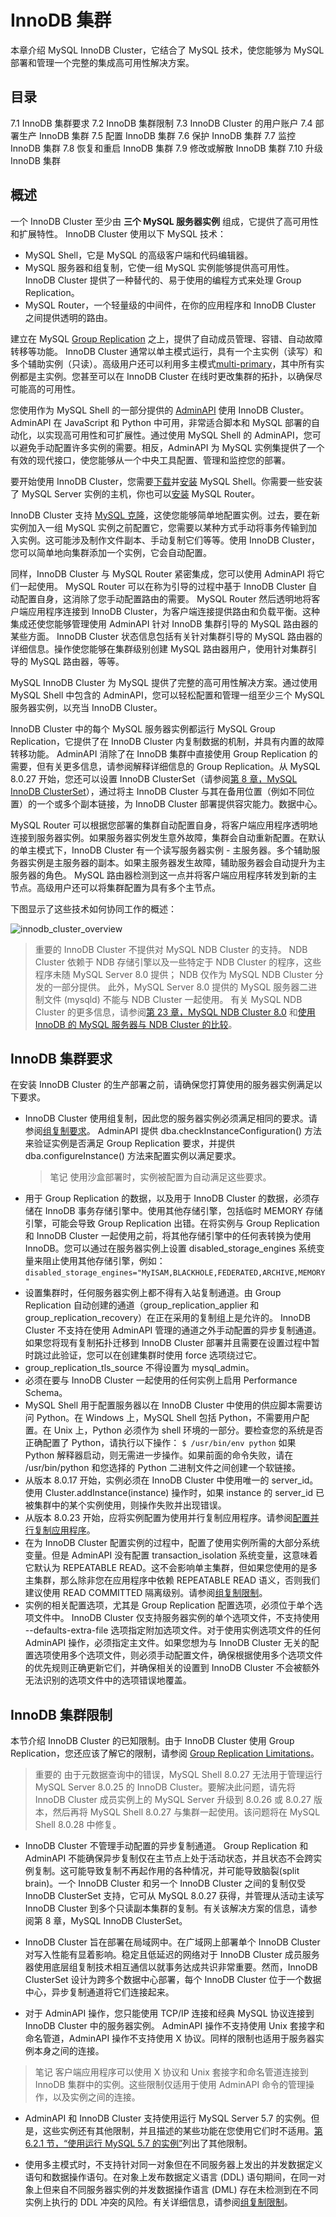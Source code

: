 # InnoDB 集群

本章介绍 MySQL InnoDB Cluster，它结合了 MySQL 技术，使您能够为 MySQL 部署和管理一个完整的集成高可用性解决方案。

## 目录

7.1 InnoDB 集群要求
7.2 InnoDB 集群限制
7.3 InnoDB Cluster 的用户账户
7.4 部署生产 InnoDB 集群
7.5 配置 InnoDB 集群
7.6 保护 InnoDB 集群
7.7 监控 InnoDB 集群
7.8 恢复和重启 InnoDB 集群
7.9 修改或解散 InnoDB 集群
7.10 升级 InnoDB 集群

## 概述

一个 InnoDB Cluster 至少由 **三个 MySQL 服务器实例** 组成，它提供了高可用性和扩展特性。 InnoDB Cluster 使用以下 MySQL 技术：

- MySQL Shell，它是 MySQL 的高级客户端和代码编辑器。
- MySQL 服务器和组复制，它使一组 MySQL 实例能够提供高可用性。 InnoDB Cluster 提供了一种替代的、易于使用的编程方式来处理 Group Replication。
- MySQL Router，一个轻量级的中间件，在你的应用程序和 InnoDB Cluster 之间提供透明的路由。

建立在 MySQL [Group Replication](https://dev.mysql.com/doc/refman/8.0/en/group-replication.html) 之上，提供了自动成员管理、容错、自动故障转移等功能。 InnoDB Cluster 通常以单主模式运行，具有一个主实例（读写）和多个辅助实例（只读）。高级用户还可以利用多主模式[multi-primary](https://dev.mysql.com/doc/refman/8.0/en/group-replication-multi-primary-mode.html)，其中所有实例都是主实例。您甚至可以在 InnoDB Cluster 在线时更改集群的拓扑，以确保尽可能高的可用性。

您使用作为 MySQL Shell 的一部分提供的 [AdminAPI](https://dev.mysql.com/doc/mysql-shell/8.0/en/admin-api-overview.html) 使用 InnoDB Cluster。 AdminAPI 在 JavaScript 和 Python 中可用，非常适合脚本和 MySQL 部署的自动化，以实现高可用性和可扩展性。通过使用 MySQL Shell 的 AdminAPI，您可以避免手动配置许多实例的需要。相反，AdminAPI 为 MySQL 实例集提供了一个有效的现代接口，使您能够从一个中央工具配置、管理和监控您的部署。

要开始使用 InnoDB Cluster，您需要[下载](https://dev.mysql.com/downloads/shell/)并[安装](https://dev.mysql.com/doc/mysql-shell/8.0/en/mysql-shell-install.html) MySQL Shell。你需要一些安装了 MySQL Server 实例的主机，你也可以[安装](https://dev.mysql.com/doc/mysql-router/8.0/en/mysql-router-installation.html) MySQL Router。

InnoDB Cluster 支持 [MySQL 克隆](https://dev.mysql.com/doc/refman/8.0/en/clone-plugin.html)，这使您能够简单地配置实例。过去，要在新实例加入一组 MySQL 实例之前配置它，您需要以某种方式手动将事务传输到加入实例。这可能涉及制作文件副本、手动复制它们等等。使用 InnoDB Cluster，您可以简单地向集群添加一个实例，它会自动配置。

同样，InnoDB Cluster 与 MySQL Router 紧密集成，您可以使用 AdminAPI 将它们一起使用。 MySQL Router 可以在称为引导的过程中基于 InnoDB Cluster 自动配置自身，这消除了您手动配置路由的需要。 MySQL Router 然后透明地将客户端应用程序连接到 InnoDB Cluster，为客户端连接提供路由和负载平衡。这种集成还使您能够管理使用 AdminAPI 针对 InnoDB 集群引导的 MySQL 路由器的某些方面。 InnoDB Cluster 状态信息包括有关针对集群引导的 MySQL 路由器的详细信息。操作使您能够在集群级别创建 MySQL 路由器用户，使用针对集群引导的 MySQL 路由器，等等。

MySQL InnoDB Cluster 为 MySQL 提供了完整的高可用性解决方案。通过使用 MySQL Shell 中包含的 AdminAPI，您可以轻松配置和管理一组至少三个 MySQL 服务器实例，以充当 InnoDB Cluster。

InnoDB Cluster 中的每个 MySQL 服务器实例都运行 MySQL Group Replication，它提供了在 InnoDB Cluster 内复制数据的机制，并具有内置的故障转移功能。 AdminAPI 消除了在 InnoDB 集群中直接使用 Group Replication 的需要，但有关更多信息，请参阅解释详细信息的 Group Replication。从 MySQL 8.0.27 开始，您还可以设置 InnoDB ClusterSet（请参阅[第 8 章，MySQL InnoDB ClusterSet](https://dev.mysql.com/doc/mysql-shell/8.0/en/innodb-clusterset.html)），通过将主 InnoDB Cluster 与其在备用位置（例如不同位置）的一个或多个副本链接，为 InnoDB Cluster 部署提供容灾能力。数据中心。

MySQL Router 可以根据您部署的集群自动配置自身，将客户端应用程序透明地连接到服务器实例。如果服务器实例发生意外故障，集群会自动重新配置。在默认的单主模式下，InnoDB Cluster 有一个读写服务器实例 - 主服务器。多个辅助服务器实例是主服务器的副本。如果主服务器发生故障，辅助服务器会自动提升为主服务器的角色。 MySQL 路由器检测到这一点并将客户端应用程序转发到新的主节点。高级用户还可以将集群配置为具有多个主节点。

下图显示了这些技术如何协同工作的概述：

![innodb_cluster_overview](../../resources/innodb_cluster_overview.png)

> 重要的
InnoDB Cluster 不提供对 MySQL NDB Cluster 的支持。 NDB Cluster 依赖于 NDB 存储引擎以及一些特定于 NDB Cluster 的程序，这些程序未随 MySQL Server 8.0 提供； NDB 仅作为 MySQL NDB Cluster 分发的一部分提供。 此外，MySQL Server 8.0 提供的 MySQL 服务器二进制文件 (mysqld) 不能与 NDB Cluster 一起使用。 有关 MySQL NDB Cluster 的更多信息，请参阅[第 23 章，MySQL NDB Cluster 8.0](https://dev.mysql.com/doc/refman/8.0/en/mysql-cluster.html) 和[使用 InnoDB 的 MySQL 服务器与 NDB Cluster 的比较](../../MySQL参考手册/NDB集群/NDB集群概述/InnoDB与NDB的比较.md)。

## InnoDB 集群要求

在安装 InnoDB Cluster 的生产部署之前，请确保您打算使用的服务器实例满足以下要求。

- InnoDB Cluster 使用组复制，因此您的服务器实例必须满足相同的要求。请参阅[组复制要求](https://dev.mysql.com/doc/refman/8.0/en/group-replication-requirements.html)。 AdminAPI 提供 dba.checkInstanceConfiguration() 方法来验证实例是否满足 Group Replication 要求，并提供 dba.configureInstance() 方法来配置实例以满足要求。
  > 笔记
  使用沙盒部署时，实例被配置为自动满足这些要求。
- 用于 Group Replication 的数据，以及用于 InnoDB Cluster 的数据，必须存储在 InnoDB 事务存储引擎中。使用其他存储引擎，包括临时 MEMORY 存储引擎，可能会导致 Group Replication 出错。在将实例与 Group Replication 和 InnoDB Cluster 一起使用之前，将其他存储引擎中的任何表转换为使用 InnoDB。您可以通过在服务器实例上设置 disabled_storage_engines 系统变量来阻止使用其他存储引擎，例如：
`disabled_storage_engines="MyISAM,BLACKHOLE,FEDERATED,ARCHIVE,MEMORY"`
- 设置集群时，任何服务器实例上都不得有入站复制通道。由 Group Replication 自动创建的通道（group_replication_applier 和 group_replication_recovery）在正在采用的复制组上是允许的。 InnoDB Cluster 不支持在使​​用 AdminAPI 管理的通道之外手动配置的异步复制通道。如果您将现有复制拓扑迁移到 InnoDB Cluster 部署并且需要在设置过程中暂时跳过此验证，您可以在创建集群时使用 force 选项绕过它。
- group_replication_tls_source 不得设置为 mysql_admin。
- 必须在要与 InnoDB Cluster 一起使用的任何实例上启用 Performance Schema。
- MySQL Shell 用于配置服务器以在 InnoDB Cluster 中使用的供应脚本需要访问 Python。在 Windows 上，MySQL Shell 包括 Python，不需要用户配置。在 Unix 上，Python 必须作为 shell 环境的一部分。要检查您的系统是否正确配置了 Python，请执行以下操作：
`$ /usr/bin/env python`
如果 Python 解释器启动，则无需进一步操作。如果前面的命令失败，请在 /usr/bin/python 和您选择的 Python 二进制文件之间创建一个软链接。
- 从版本 8.0.17 开始，实例必须在 InnoDB Cluster 中使用唯一的 server_id。使用 Cluster.addInstance(instance) 操作时，如果 instance 的 server_id 已被集群中的某个实例使用，则操作失败并出现错误。
- 从版本 8.0.23 开始，应将实例配置为使用并行复制应用程序。请参阅[配置并行复制应用程序](https://dev.mysql.com/doc/mysql-shell/8.0/en/configuring-innodb-cluster.html#configuring-parallel-applier)。
- 在为 InnoDB Cluster 配置实例的过程中，配置了使用实例所需的大部分系统变量。但是 AdminAPI 没有配置 transaction_isolation 系统变量，这意味着它默认为 REPEATABLE READ。这不会影响单主集群，但如果您使用的是多主集群，那么除非您在应用程序中依赖 REPEATABLE READ 语义，否则我们建议使用 READ COMMITTED 隔离级别。请参阅[组复制限制](https://dev.mysql.com/doc/refman/8.0/en/group-replication-limitations.html)。
- 实例的相关配置选项，尤其是 Group Replication 配置选项，必须位于单个选项文件中。 InnoDB Cluster 仅支持服务器实例的单个选项文件，不支持使用 --defaults-extra-file 选项指定附加选项文件。对于使用实例选项文件的任何 AdminAPI 操作，必须指定主文件。如果您想为与 InnoDB Cluster 无关的配置选项使用多个选项文件，则必须手动配置文件，确保根据使用多个选项文件的优先规则正确更新它们，并确保相关的设置到 InnoDB Cluster 不会被额外无法识别的选项文件中的选项错误地覆盖。

## InnoDB 集群限制

本节介绍 InnoDB Cluster 的已知限制。由于 InnoDB Cluster 使用 Group Replication，您还应该了解它的限制，请参阅 [Group Replication Limitations](https://dev.mysql.com/doc/refman/8.0/en/group-replication-limitations.html)。

> 重要的
由于元数据查询中的错误，MySQL Shell 8.0.27 无法用于管理运行 MySQL Server 8.0.25 的 InnoDB Cluster。要解决此问题，请先将 InnoDB Cluster 成员实例上的 MySQL Server 升级到 8.0.26 或 8.0.27 版本，然后再将 MySQL Shell 8.0.27 与集群一起使用。该问题将在 MySQL Shell 8.0.28 中修复。

- InnoDB Cluster 不管理手动配置的异步复制通道。 Group Replication 和 AdminAPI 不能确保异步复制仅在主节点上处于活动状态，并且状态不会跨实例复制。这可能导致复制不再起作用的各种情况，并可能导致脑裂(split brain)。一个 InnoDB Cluster 和另一个 InnoDB Cluster 之间的复制仅受 InnoDB ClusterSet 支持，它可从 MySQL 8.0.27 获得，并管理从活动主读写 InnoDB Cluster 到多个只读副本集群的复制。有关该解决方案的信息，请参阅第 8 章，MySQL InnoDB ClusterSet。

- InnoDB Cluster 旨在部署在局域网中。在广域网上部署单个 InnoDB Cluster 对写入性能有显着影响。稳定且低延迟的网络对于 InnoDB Cluster 成员服务器使用底层组复制技术相互通信以就事务达成共识非常重要。然而，InnoDB ClusterSet 设计为跨多个数据中心部署，每个 InnoDB Cluster 位于一个数据中心，异步复制通道将它们连接起来。

- 对于 AdminAPI 操作，您只能使用 TCP/IP 连接和经典 MySQL 协议连接到 InnoDB Cluster 中的服务器实例。 AdminAPI 操作不支持使用 Unix 套接字和命名管道，AdminAPI 操作不支持使用 X 协议。同样的限制也适用于服务器实例本身之间的连接。

> 笔记
客户端应用程序可以使用 X 协议和 Unix 套接字和命名管道连接到 InnoDB 集群中的实例。这些限制仅适用于使用 AdminAPI 命令的管理操作，以及实例之间的连接。

- AdminAPI 和 InnoDB Cluster 支持使用运行 MySQL Server 5.7 的实例。但是，这些实例还有其他限制，并且描述的某些功能在您使用它们时不适用。[第 6.2.1 节，“使用运行 MySQL 5.7 的实例”](https://dev.mysql.com/doc/mysql-shell/8.0/en/using-version-5-7.html)列出了其他限制。

- 使用多主模式时，不支持针对同一对象但在不同服务器上发出的并发数据定义语句和数据操作语句。在对象上发布数据定义语言 (DDL) 语句期间，在同一对象上但来自不同服务器实例的并发数据操作语言 (DML) 存在未检测到在不同实例上执行的 DDL 冲突的风险。有关详细信息，请参阅[组复制限制](https://dev.mysql.com/doc/refman/8.0/en/group-replication-limitations.html)。
